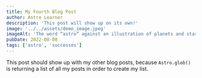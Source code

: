 ```yaml
---
title: My Fourth Blog Post
author: Astro Learner
description: 'This post will show up on its own!'
image: '../../assets/demo_image.jpeg'
imageAlt: 'The word “astro” against an illustration of planets and stars.'
pubDate: 2022-08-08
tags: ['astro', 'successes']
---
```


This post should show up with my other blog posts, because `Astro.glob()` is returning a list of all my posts in order to create my list.
